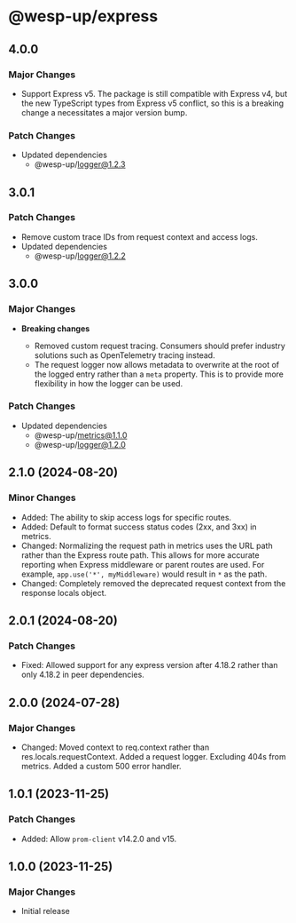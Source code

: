 # @wesp-up/express

## 4.0.0

### Major Changes

- Support Express v5. The package is still compatible with Express v4, but the new TypeScript types from Express v5 conflict, so this is a breaking change a necessitates a major version bump.

### Patch Changes

- Updated dependencies
  - @wesp-up/logger@1.2.3

## 3.0.1

### Patch Changes

- Remove custom trace IDs from request context and access logs.
- Updated dependencies
  - @wesp-up/logger@1.2.2

## 3.0.0

### Major Changes

- **Breaking changes**

  - Removed custom request tracing. Consumers should prefer industry solutions such as OpenTelemetry tracing instead.
  - The request logger now allows metadata to overwrite at the root of the logged entry rather than a `meta` property. This is to provide more flexibility in how the logger can be used.

### Patch Changes

- Updated dependencies
  - @wesp-up/metrics@1.1.0
  - @wesp-up/logger@1.2.0

## 2.1.0 (2024-08-20)

### Minor Changes

- Added: The ability to skip access logs for specific routes.
- Added: Default to format success status codes (2xx, and 3xx) in metrics.
- Changed: Normalizing the request path in metrics uses the URL path rather than the Express route path. This allows for more accurate reporting when Express middleware or parent routes are used. For example, `app.use('*', myMiddleware)` would result in `*` as the path.
- Changed: Completely removed the deprecated request context from the response locals object.

## 2.0.1 (2024-08-20)

### Patch Changes

- Fixed: Allowed support for any express version after 4.18.2 rather than only 4.18.2 in peer dependencies.

## 2.0.0 (2024-07-28)

### Major Changes

- Changed: Moved context to req.context rather than res.locals.requestContext. Added a request logger. Excluding 404s from metrics. Added a custom 500 error handler.

## 1.0.1 (2023-11-25)

### Patch Changes

- Added: Allow `prom-client` v14.2.0 and v15.

## 1.0.0 (2023-11-25)

### Major Changes

- Initial release
